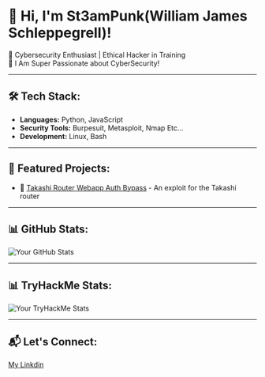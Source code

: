 # 👋 Hi, I'm St3amPunk(William James Schleppegrell)!

🔹 Cybersecurity Enthusiast | Ethical Hacker in Training  
🔹 I Am Super Passionate about CyberSecurity! 

---

## 🛠 Tech Stack:

- **Languages:** Python, JavaScript
- **Security Tools:** Burpesuit, Metasploit, Nmap Etc...   
- **Development:** Linux, Bash

---

## 🚀 Featured Projects:

- 🔗 [Takashi Router Webapp Auth Bypass](https://github.com/SteamPunk424/TAKASHI-Wireless-Instant-Router-And-Repeater-WebApp-Authentication-Bypass) - An exploit for the Takashi router

---

## 📊 GitHub Stats:

![Your GitHub Stats](https://github-readme-stats.vercel.app/api?username=SteamPunk424&show_icons=true&theme=radical)  

---

## 📊 TryHackMe Stats:

![Your TryHackMe Stats](https://tryhackme-badges.s3.amazonaws.com/St3amPunk.png)  

---


## 📬 Let's Connect:

[My Linkdin](https://www.linkedin.com/in/william-james-schleppegrell-1b9429351/)  

